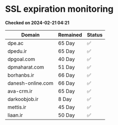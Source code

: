 # SSL expiration monitoring

**Checked on 2024-02-21 04:21**

| Domain | Remained | Status       |
|--------|----------|--------------|
| dpe.ac     | 65 Day   | ✅ |
| dpedu.ir     | 65 Day   | ✅ |
| dpgoal.com     | 40 Day   | ✅ |
| dpmaharat.com     | 51 Day   | ✅ |
| borhanbs.ir     | 66 Day   | ✅ |
| danesh-online.com     | 66 Day   | ✅ |
| ava-crm.ir     | 65 Day   | ✅ |
| darkoobjob.ir     | 8 Day   | ✅ |
| mettis.ir     | 45 Day   | ✅ |
| liaan.ir     | 50 Day   | ✅ |

